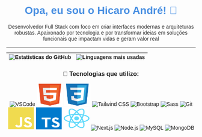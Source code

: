 <div align="center" style="font-family: Arial, sans-serif;">
    <h1 style="color: #4A90E2; font-size: 2.0em;">Opa, eu sou o Hicaro André! 🚀</h1>
    <p style="color: #333; font-size: 1.0em;">Desenvolvedor Full Stack com foco em criar interfaces modernas e arquiteturas robustas. Apaixonado por tecnologia e por transformar ideias em soluções funcionais que impactam vidas e geram valor real</p>
    
---

| ![Estatísticas do GitHub](https://github-readme-stats.vercel.app/api?username=Hicaro-Andre&show_icons=true&theme=dark) | ![Linguagens mais usadas](https://github-readme-stats.vercel.app/api/top-langs/?username=Hicaro-Andre&layout=compact&theme=dark) |
|-----------------------------------------------------------------------------------------------------------------------|-------------------------------------------------------------------------------------------------------------------------------|
### 🚀 Tecnologias que utilizo:
<p align="center">
  <!-- VSCode -->
<img src="https://cdn.jsdelivr.net/gh/devicons/devicon@latest/icons/vscode/vscode-original.svg" alt="VSCode" width="70" height="60"/>
<!-- HTML -->
<img src="https://raw.githubusercontent.com/devicons/devicon/master/icons/html5/html5-original.svg" alt="HTML" width="70" height="60"/>
<!-- CSS -->
<img src="https://raw.githubusercontent.com/devicons/devicon/master/icons/css3/css3-original.svg" alt="CSS" width="70" height="60"/>
<!-- Tailwind CSS -->
<img src="https://cdn.jsdelivr.net/gh/devicons/devicon@latest/icons/tailwindcss/tailwindcss-original.svg" alt="Tailwind CSS" width="70" height="60"/>
<!-- Bootstrap -->
<img src="https://cdn.jsdelivr.net/gh/devicons/devicon@latest/icons/bootstrap/bootstrap-original.svg" alt="Bootstrap" width="70" height="60"/>
<!-- Sass -->
<img src="https://cdn.jsdelivr.net/gh/devicons/devicon@latest/icons/sass/sass-original.svg" alt="Sass" width="70" height="60"/>
<!-- Git -->
<img src="https://cdn.jsdelivr.net/gh/devicons/devicon@latest/icons/git/git-original.svg" alt="Git" width="70" height="60"/>
<!-- JavaScript -->
<img src="https://raw.githubusercontent.com/devicons/devicon/master/icons/javascript/javascript-plain.svg" alt="JavaScript" width="70" height="60"/>
<!-- TypeScript -->
<img src="https://raw.githubusercontent.com/devicons/devicon/master/icons/typescript/typescript-plain.svg" alt="TypeScript" width="70" height="60"/>
<!-- React -->
<img src="https://raw.githubusercontent.com/devicons/devicon/master/icons/react/react-original.svg" alt="React" width="70" height="60"/>
<!-- Next.js -->
<img src="https://cdn.jsdelivr.net/gh/devicons/devicon@latest/icons/nextjs/nextjs-original.svg" alt="Next.js" width="70" height="60"/>
<!-- Node.js -->
<img src="https://cdn.jsdelivr.net/gh/devicons/devicon@latest/icons/nodejs/nodejs-plain-wordmark.svg" alt="Node.js" width="70" height="60"/>
<!-- Storyblok -->
<!-- <img src="https://seeklogo.com/images/S/storyblok-icon-logo-6D3DEB2B74-seeklogo.com.png" alt="Storyblok" width="70" height="60"/> -->
<!-- MySQL -->
<img src="https://cdn.jsdelivr.net/gh/devicons/devicon@latest/icons/mysql/mysql-original.svg" alt="MySQL" width="70" height="60"/>
<!-- MongoDB -->
<img src="https://cdn.jsdelivr.net/gh/devicons/devicon@latest/icons/mongodb/mongodb-original-wordmark.svg" alt="MongoDB" width="70" height="60"/>
</p>

</div>
